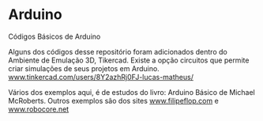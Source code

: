 # Arduino
Códigos Básicos de Arduino

Alguns dos códigos desse repositório foram adicionados dentro do Ambiente de Emulação 3D, Tikercad.
Existe a opção circuitos que permite criar simulações de seus projetos em Arduino.
www.tinkercad.com/users/8Y2azhRj0FJ-lucas-matheus/

Vários dos exemplos aqui, é de estudos do livro: Arduino Básico de Michael McRoberts.
Outros exemplos são dos sites www.filipeflop.com e www.robocore.net

